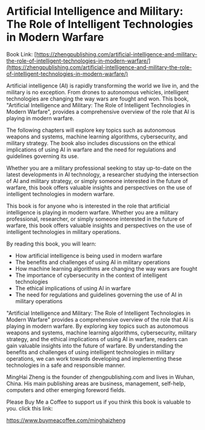 # Artificial Intelligence and Military: The Role of Intelligent Technologies in Modern Warfare

Book Link: [https://zhengpublishing.com/artificial-intelligence-and-military-the-role-of-intelligent-technologies-in-modern-warfare/](https://zhengpublishing.com/artificial-intelligence-and-military-the-role-of-intelligent-technologies-in-modern-warfare/)

Artificial intelligence (AI) is rapidly transforming the world we live in, and the military is no exception. From drones to autonomous vehicles, intelligent technologies are changing the way wars are fought and won. This book, "Artificial Intelligence and Military: The Role of Intelligent Technologies in Modern Warfare", provides a comprehensive overview of the role that AI is playing in modern warfare.

The following chapters will explore key topics such as autonomous weapons and systems, machine learning algorithms, cybersecurity, and military strategy. The book also includes discussions on the ethical implications of using AI in warfare and the need for regulations and guidelines governing its use.

Whether you are a military professional seeking to stay up-to-date on the latest developments in AI technology, a researcher studying the intersection of AI and military strategy, or simply someone interested in the future of warfare, this book offers valuable insights and perspectives on the use of intelligent technologies in modern warfare.

This book is for anyone who is interested in the role that artificial intelligence is playing in modern warfare. Whether you are a military professional, researcher, or simply someone interested in the future of warfare, this book offers valuable insights and perspectives on the use of intelligent technologies in military operations.

By reading this book, you will learn:

* How artificial intelligence is being used in modern warfare
* The benefits and challenges of using AI in military operations
* How machine learning algorithms are changing the way wars are fought
* The importance of cybersecurity in the context of intelligent technologies
* The ethical implications of using AI in warfare
* The need for regulations and guidelines governing the use of AI in military operations

"Artificial Intelligence and Military: The Role of Intelligent Technologies in Modern Warfare" provides a comprehensive overview of the role that AI is playing in modern warfare. By exploring key topics such as autonomous weapons and systems, machine learning algorithms, cybersecurity, military strategy, and the ethical implications of using AI in warfare, readers can gain valuable insights into the future of warfare. By understanding the benefits and challenges of using intelligent technologies in military operations, we can work towards developing and implementing these technologies in a safe and responsible manner.

MingHai Zheng is the founder of zhengpublishing.com and lives in Wuhan, China. His main publishing areas are business, management, self-help, computers and other emerging foreword fields.

Please Buy Me a Coffee to support us if you think this book is valuable to you. click this link:

https://www.buymeacoffee.com/minghaizheng
